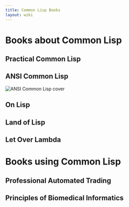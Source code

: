 ```yaml
---
title: Common Lisp Books
layout: wiki
---
```


# Books about Common Lisp

## Practical Common Lisp

## ANSI Common Lisp

![ANSI Common Lisp cover](http://ep.yimg.com/ca/I/paulgraham_2202_3547458)

## On Lisp

## Land of Lisp

## Let Over Lambda

# Books using Common Lisp

## Professional Automated Trading

## Principles of Biomedical Informatics
